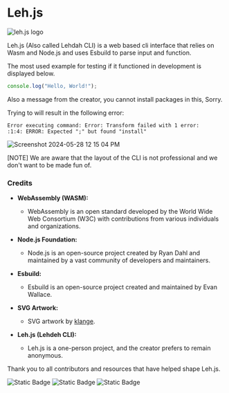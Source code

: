 # Leh.js

![leh.js logo](https://avatars.githubusercontent.com/u/171061506?s=200&v=4)


Leh.js (Also called Lehdah CLI) is a web based cli interface that relies on Wasm and Node.js and uses Esbuild to parse input and function.

The most used example for testing if it functioned in development is displayed below.

```javascript
console.log("Hello, World!");
```

Also a message from the creator, you cannot install packages in this, Sorry.

Trying to will result in the following error:

```plaintext
Error executing command: Error: Transform failed with 1 error:
:1:4: ERROR: Expected ";" but found "install"
```
![Screenshot 2024-05-28 12 15 04 PM](https://github.com/Leh-js/leh.js/assets/164905463/2fd48abb-05aa-405d-b9c6-da1b47eba1a7)

[NOTE] We are aware that the layout of the CLI is not professional and we don't want to be made fun of.
### Credits

- **WebAssembly (WASM):**
  - WebAssembly is an open standard developed by the World Wide Web Consortium (W3C) with contributions from various individuals and organizations.

- **Node.js Foundation:**
  - Node.js is an open-source project created by Ryan Dahl and maintained by a vast community of developers and maintainers.

- **Esbuild:**
  - Esbuild is an open-source project created and maintained by Evan Wallace.

- **SVG Artwork:**
  - SVG artwork by [klange](https://github.com/klange).

- **Leh.js (Lehdeh CLI):**
  - Leh.js is a one-person project, and the creator prefers to remain anonymous.

Thank you to all contributors and resources that have helped shape Leh.js.


![Static Badge](https://img.shields.io/badge/Esbuild-black?style=flat-square&logo=gihub&link=https://github.com/evanw/esbuild)
![Static Badge](https://img.shields.io/badge/Node-black?style=flat-square&logo=gihub&link=https://github.com/nodejs/node)
![Static Badge](https://img.shields.io/badge/Leh.js-black?style=flat-square&logo=gihub&link=https://formernetlifyuser.neocities.org/cli)
